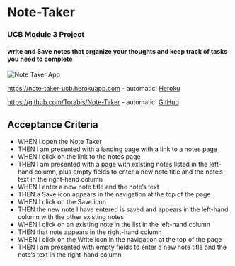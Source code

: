 # __Note-Taker__
### UCB Module 3 Project

#### write and Save notes that organize your thoughts and keep track of tasks you need to complete

![Note Taker App](/assets/image/note-taker.png)

https://note-taker-ucb.herokuapp.com - automatic!
[Heroku](https://note-taker-ucb.herokuapp.com)

https://github.com/Torabis/Note-Taker - automatic!
[GitHub](https://github.com/Torabis/Note-Taker)

## Acceptance Criteria
- WHEN I open the Note Taker
- THEN I am presented with a landing page with a link to a notes page
- WHEN I click on the link to the notes page
- THEN I am presented with a page with existing notes listed in the left-hand column, plus empty fields to enter a new note title and the note’s text in the right-hand column
- WHEN I enter a new note title and the note’s text
- THEN a Save icon appears in the navigation at the top of the page
- WHEN I click on the Save icon
- THEN the new note I have entered is saved and appears in the left-hand column with the other existing notes
- WHEN I click on an existing note in the list in the left-hand column
- THEN that note appears in the right-hand column
- WHEN I click on the Write icon in the navigation at the top of the page
- THEN I am presented with empty fields to enter a new note title and the note’s text in the right-hand column

